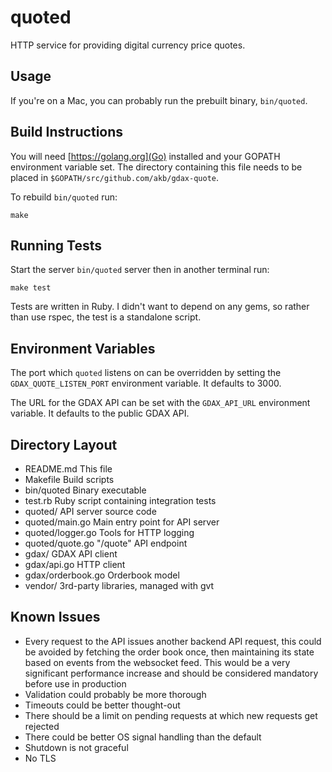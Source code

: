 quoted
======

HTTP service for providing digital currency price quotes.

## Usage

If you're on a Mac, you can probably run the prebuilt binary, `bin/quoted`.

## Build Instructions

You will need [https://golang.org](Go) installed and your GOPATH environment
variable set. The directory containing this file needs to be placed in
`$GOPATH/src/github.com/akb/gdax-quote`.

To rebuild `bin/quoted` run:

    make

## Running Tests

Start the server `bin/quoted` server then in another terminal run:

    make test

Tests are written in Ruby. I didn't want to depend on any gems, so rather than
use rspec, the test is a standalone script.

## Environment Variables

The port which `quoted` listens on can be overridden by setting the
`GDAX_QUOTE_LISTEN_PORT` environment variable. It defaults to 3000.

The URL for the GDAX API can be set with the `GDAX_API_URL` environment
variable. It defaults to the public GDAX API.

## Directory Layout

- README.md         This file
- Makefile          Build scripts
- bin/quoted        Binary executable
- test.rb           Ruby script containing integration tests
- quoted/           API server source code
- quoted/main.go    Main entry point for API server
- quoted/logger.go  Tools for HTTP logging
- quoted/quote.go   "/quote" API endpoint
- gdax/             GDAX API client
- gdax/api.go       HTTP client
- gdax/orderbook.go Orderbook model
- vendor/           3rd-party libraries, managed with gvt

## Known Issues

- Every request to the API issues another backend API request, this could be
  avoided by fetching the order book once, then maintaining its state based on
  events from the websocket feed. This would be a very significant performance
  increase and should be considered mandatory before use in production
- Validation could probably be more thorough
- Timeouts could be better thought-out
- There should be a limit on pending requests at which new requests get
  rejected
- There could be better OS signal handling than the default
- Shutdown is not graceful
- No TLS
